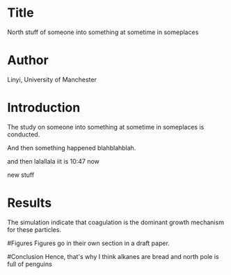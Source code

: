 # Title
North stuff of someone into something at sometime in someplaces 

# Author
Linyi, University of Manchester

# Introduction
The study on someone into something at sometime in someplaces is conducted.

And then something happened blahblahblah.

and then lalallala iit is 10:47 now 

new stuff

# Results 
The simulation indicate that coagulation is the dominant growth mechanism for these particles.

#Figures
Figures go in their own section in a draft paper.

#Conclusion
Hence, that's why I think alkanes are bread and north pole is full of penguins
